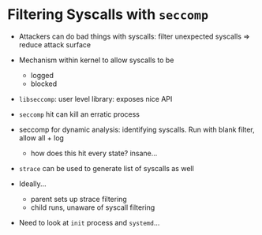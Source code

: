 # Filtering Syscalls with `seccomp`

- Attackers can do bad things with syscalls: filter unexpected syscalls => reduce attack surface

- Mechanism within kernel to allow syscalls to be 
	- logged
	- blocked

- `libseccomp`: user level library: exposes nice API

- `seccomp` hit can kill an erratic process

- seccomp for dynamic analysis: identifying syscalls. Run with blank filter, allow all + log
	- how does this hit every state? insane...

- `strace` can be used to generate list of syscalls as well

- Ideally...
	- parent sets up strace filtering
	- child runs, unaware of syscall filtering

- Need to look at `init` process and `systemd`...



